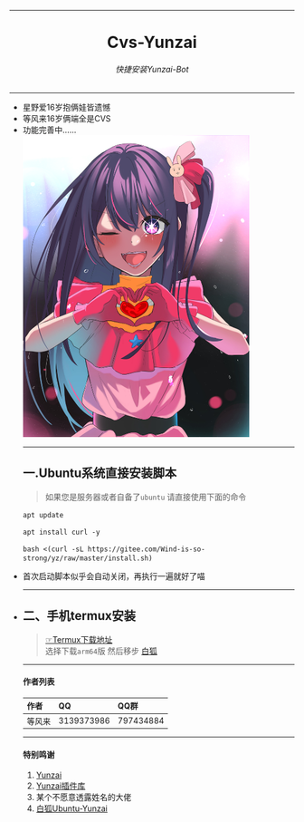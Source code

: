 <hr/>
</ul>
<h1 align="center">Cvs-Yunzai</h1>
<h6 align="center">快捷安装Yunzai-Bot</h6>
<hr/>
<ul>
<li>星野爱16岁抱俩娃皆遗憾</li>
<li>等风来16岁俩端全是CVS</li>
<li>功能完善中……</li>
<img src="图片/我爱.jpg" alt="爱" width = "400">
  </a><br>

<hr/>

## 一.Ubuntu系统直接安装脚本<br>
>如果您是服务器或者自备了`ubuntu` 请直接使用下面的命令<br>

```
apt update
```
```
apt install curl -y
```
```
bash <(curl -sL https://gitee.com/Wind-is-so-strong/yz/raw/master/install.sh)
```

<li>首次启动脚本似乎会自动关闭，再执行一遍就好了喵<li>

<hr>

## 二、手机termux安装

>[☞Termux下载地址](https://github.com/termux/termux-app/releases)<br>
>选择下载`arm64`版 然后移步 [白狐](https://gitee.com/baihu433/Ubuntu-Yunzai)

<hr>

#### 作者列表
| 作者 | QQ |QQ群|
| --- | --- | --- |
|等风来|3139373986|797434884|


<hr/>

#### 特别鸣谢

1. [Yunzai](https://gitee.com/Le-niao/Yunzai-Bot)
2. [Yunzai插件库](https://gitee.com/yhArcadia/Yunzai-Bot-plugins-index)
3. 某个不愿意透露姓名的大佬
4. [白狐Ubuntu-Yunzai](https://gitee.com/baihu433/Ubuntu-Yunzai)

